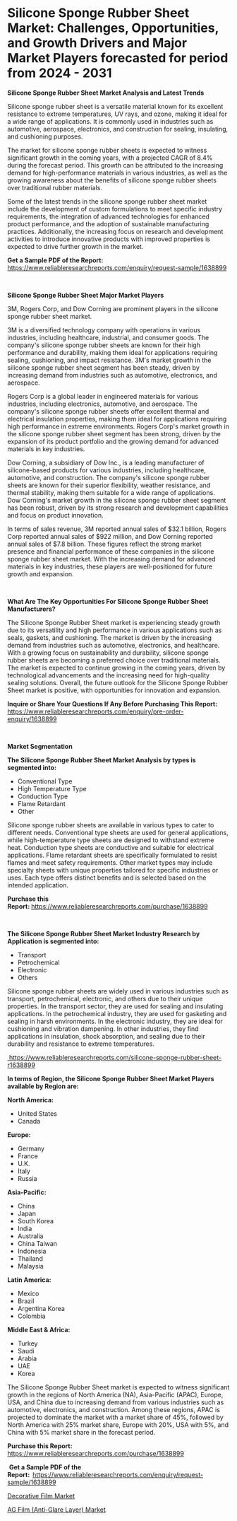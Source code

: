 <p><h1>Silicone Sponge Rubber Sheet Market: Challenges, Opportunities, and Growth Drivers and Major Market Players forecasted for period from 2024 - 2031</h1></p><p><strong>Silicone Sponge Rubber Sheet Market Analysis and Latest Trends</strong></p>
<p><p>Silicone sponge rubber sheet is a versatile material known for its excellent resistance to extreme temperatures, UV rays, and ozone, making it ideal for a wide range of applications. It is commonly used in industries such as automotive, aerospace, electronics, and construction for sealing, insulating, and cushioning purposes.</p><p>The market for silicone sponge rubber sheets is expected to witness significant growth in the coming years, with a projected CAGR of 8.4% during the forecast period. This growth can be attributed to the increasing demand for high-performance materials in various industries, as well as the growing awareness about the benefits of silicone sponge rubber sheets over traditional rubber materials.</p><p>Some of the latest trends in the silicone sponge rubber sheet market include the development of custom formulations to meet specific industry requirements, the integration of advanced technologies for enhanced product performance, and the adoption of sustainable manufacturing practices. Additionally, the increasing focus on research and development activities to introduce innovative products with improved properties is expected to drive further growth in the market.</p></p>
<p><strong>Get a Sample PDF of the Report:&nbsp;</strong> <a href="https://www.reliableresearchreports.com/enquiry/request-sample/1638899">https://www.reliableresearchreports.com/enquiry/request-sample/1638899</a></p>
<p>&nbsp;</p>
<p><strong>Silicone Sponge Rubber Sheet Major Market Players</strong></p>
<p><p>3M, Rogers Corp, and Dow Corning are prominent players in the silicone sponge rubber sheet market.</p><p>3M is a diversified technology company with operations in various industries, including healthcare, industrial, and consumer goods. The company's silicone sponge rubber sheets are known for their high performance and durability, making them ideal for applications requiring sealing, cushioning, and impact resistance. 3M's market growth in the silicone sponge rubber sheet segment has been steady, driven by increasing demand from industries such as automotive, electronics, and aerospace.</p><p>Rogers Corp is a global leader in engineered materials for various industries, including electronics, automotive, and aerospace. The company's silicone sponge rubber sheets offer excellent thermal and electrical insulation properties, making them ideal for applications requiring high performance in extreme environments. Rogers Corp's market growth in the silicone sponge rubber sheet segment has been strong, driven by the expansion of its product portfolio and the growing demand for advanced materials in key industries.</p><p>Dow Corning, a subsidiary of Dow Inc., is a leading manufacturer of silicone-based products for various industries, including healthcare, automotive, and construction. The company's silicone sponge rubber sheets are known for their superior flexibility, weather resistance, and thermal stability, making them suitable for a wide range of applications. Dow Corning's market growth in the silicone sponge rubber sheet segment has been robust, driven by its strong research and development capabilities and focus on product innovation.</p><p>In terms of sales revenue, 3M reported annual sales of $32.1 billion, Rogers Corp reported annual sales of $922 million, and Dow Corning reported annual sales of $7.8 billion. These figures reflect the strong market presence and financial performance of these companies in the silicone sponge rubber sheet market. With the increasing demand for advanced materials in key industries, these players are well-positioned for future growth and expansion.</p></p>
<p>&nbsp;</p>
<p><strong>What Are The Key Opportunities For Silicone Sponge Rubber Sheet Manufacturers?</strong></p>
<p><p>The Silicone Sponge Rubber Sheet market is experiencing steady growth due to its versatility and high performance in various applications such as seals, gaskets, and cushioning. The market is driven by the increasing demand from industries such as automotive, electronics, and healthcare. With a growing focus on sustainability and durability, silicone sponge rubber sheets are becoming a preferred choice over traditional materials. The market is expected to continue growing in the coming years, driven by technological advancements and the increasing need for high-quality sealing solutions. Overall, the future outlook for the Silicone Sponge Rubber Sheet market is positive, with opportunities for innovation and expansion.</p></p>
<p><strong>Inquire or Share Your Questions If Any Before Purchasing This Report:</strong> <a href="https://www.reliableresearchreports.com/enquiry/pre-order-enquiry/1638899">https://www.reliableresearchreports.com/enquiry/pre-order-enquiry/1638899</a></p>
<p>&nbsp;</p>
<p><strong>Market Segmentation</strong></p>
<p><strong>The Silicone Sponge Rubber Sheet Market Analysis by types is segmented into:</strong></p>
<p><ul><li>Conventional Type</li><li>High Temperature Type</li><li>Conduction Type</li><li>Flame Retardant</li><li>Other</li></ul></p>
<p><p>Silicone sponge rubber sheets are available in various types to cater to different needs. Conventional type sheets are used for general applications, while high-temperature type sheets are designed to withstand extreme heat. Conduction type sheets are conductive and suitable for electrical applications. Flame retardant sheets are specifically formulated to resist flames and meet safety requirements. Other market types may include specialty sheets with unique properties tailored for specific industries or uses. Each type offers distinct benefits and is selected based on the intended application.</p></p>
<p><strong>Purchase this Report:&nbsp;</strong><a href="https://www.reliableresearchreports.com/purchase/1638899">https://www.reliableresearchreports.com/purchase/1638899</a></p>
<p>&nbsp;</p>
<p><strong>The Silicone Sponge Rubber Sheet Market Industry Research by Application is segmented into:</strong></p>
<p><ul><li>Transport</li><li>Petrochemical</li><li>Electronic</li><li>Others</li></ul></p>
<p><p>Silicone sponge rubber sheets are widely used in various industries such as transport, petrochemical, electronic, and others due to their unique properties. In the transport sector, they are used for sealing and insulating applications. In the petrochemical industry, they are used for gasketing and sealing in harsh environments. In the electronic industry, they are ideal for cushioning and vibration dampening. In other industries, they find applications in insulation, shock absorption, and sealing due to their durability and resistance to extreme temperatures.</p></p>
<p><a href="https://www.reliableresearchreports.com/silicone-sponge-rubber-sheet-r1638899">&nbsp;https://www.reliableresearchreports.com/silicone-sponge-rubber-sheet-r1638899</a></p>
<p><strong>In terms of Region, the Silicone Sponge Rubber Sheet Market Players available by Region are:</strong></p>
<p>
    <p> <strong> North America: </strong>
        <ul>
            <li>United States</li>
            <li>Canada</li>
        </ul>
        </p> 
    <p> <strong> Europe: </strong>
        <ul>
            <li>Germany</li>
            <li>France</li>
            <li>U.K.</li>
            <li>Italy</li>
            <li>Russia</li>
        </ul>
        </p> 
    <p> <strong> Asia-Pacific: </strong>
        <ul>
            <li>China</li>
            <li>Japan</li>
            <li>South Korea</li>
            <li>India</li>
            <li>Australia</li>
            <li>China Taiwan</li>
            <li>Indonesia</li>
            <li>Thailand</li>
            <li>Malaysia</li>
        </ul>
        </p> 
    <p> <strong> Latin America: </strong>
        <ul>
            <li>Mexico</li>
            <li>Brazil</li>
            <li>Argentina Korea</li>
            <li>Colombia</li>
        </ul>
        </p> 
    <p> <strong> Middle East & Africa: </strong>
        <ul>
            <li>Turkey</li>
            <li>Saudi</li>
            <li>Arabia</li>
            <li>UAE</li>
            <li>Korea</li>
        </ul>
    </p>
    </p>
<p><p>The Silicone Sponge Rubber Sheet market is expected to witness significant growth in the regions of North America (NA), Asia-Pacific (APAC), Europe, USA, and China due to increasing demand from various industries such as automotive, electronics, and construction. Among these regions, APAC is projected to dominate the market with a market share of 45%, followed by North America with 25% market share, Europe with 20%, USA with 5%, and China with 5% market share in the forecast period.</p></p>
<p><strong>Purchase this Report: </strong><a href="https://www.reliableresearchreports.com/purchase/1638899">https://www.reliableresearchreports.com/purchase/1638899</a></p>
<p>&nbsp;<strong>Get a Sample PDF of the Report:&nbsp;&nbsp;</strong><a href="https://www.reliableresearchreports.com/enquiry/request-sample/1638899">https://www.reliableresearchreports.com/enquiry/request-sample/1638899</a></p>
<p><strong></strong></p>
<p><p><a href="https://view.publitas.com/reportprime-1/decorative-film-market-size-growth-and-industry-analysis-by-market-segmentation-and-regional-insights-and-forecast-to-2031/">Decorative Film Market</a></p><p><a href="https://github.com/waylose1223/Market-Research-Report-List-1/blob/main/ag-film-anti-glare-layer-market.md">AG Film (Anti-Glare Layer) Market</a></p></p>